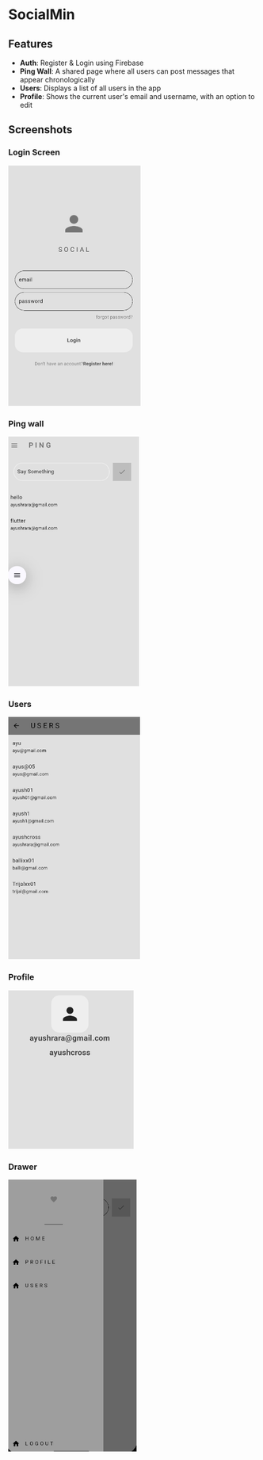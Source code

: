# SocialMin

## Features
- **Auth**: Register & Login using Firebase  
- **Ping Wall**: A shared page where all users can post messages that appear chronologically  
- **Users**: Displays a list of all users in the app  
- **Profile**: Shows the current user's email and username, with an option to edit  


## Screenshots
### Login Screen
![Auth](lib/screenshots/auth.png)

### Ping wall
![Ping](lib/screenshots/ping.png)

### Users
![Users](lib/screenshots/users.png)

### Profile
![Profile](lib/screenshots/user.png)

### Drawer
![Drawer](lib/screenshots/drawer.png)
